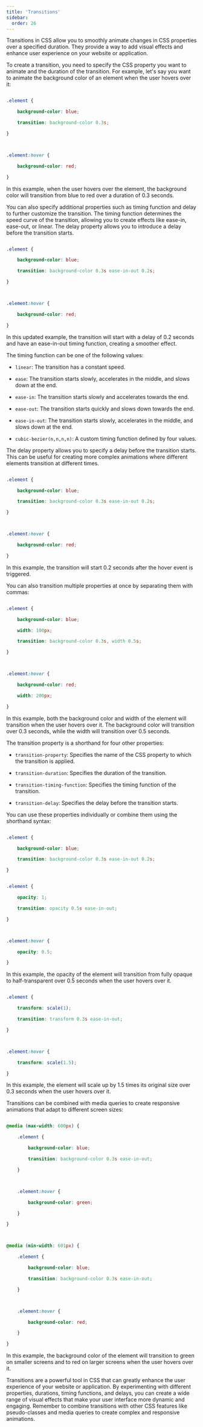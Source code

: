 ```yaml
---
title: 'Transitions'
sidebar:
  order: 26
---
```


 Transitions in CSS allow you to smoothly animate changes in CSS properties over a specified duration. They provide a way to add visual effects and enhance user experience on your website or application.





To create a transition, you need to specify the CSS property you want to animate and the duration of the transition. For example, let's say you want to animate the background color of an element when the user hovers over it:



```css

.element {

    background-color: blue;

    transition: background-color 0.3s;

}



.element:hover {

    background-color: red;

}

```



In this example, when the user hovers over the element, the background color will transition from blue to red over a duration of 0.3 seconds.





You can also specify additional properties such as timing function and delay to further customize the transition. The timing function determines the speed curve of the transition, allowing you to create effects like ease-in, ease-out, or linear. The delay property allows you to introduce a delay before the transition starts.



```css

.element {

    background-color: blue;

    transition: background-color 0.3s ease-in-out 0.2s;

}



.element:hover {

    background-color: red;

}

```



In this updated example, the transition will start with a delay of 0.2 seconds and have an ease-in-out timing function, creating a smoother effect.





The timing function can be one of the following values:



- `linear`: The transition has a constant speed.

- `ease`: The transition starts slowly, accelerates in the middle, and slows down at the end.

- `ease-in`: The transition starts slowly and accelerates towards the end.

- `ease-out`: The transition starts quickly and slows down towards the end.

- `ease-in-out`: The transition starts slowly, accelerates in the middle, and slows down at the end.

- `cubic-bezier(n,n,n,n)`: A custom timing function defined by four values.





The delay property allows you to specify a delay before the transition starts. This can be useful for creating more complex animations where different elements transition at different times.



```css

.element {

    background-color: blue;

    transition: background-color 0.3s ease-in-out 0.2s;

}



.element:hover {

    background-color: red;

}

```



In this example, the transition will start 0.2 seconds after the hover event is triggered.





You can also transition multiple properties at once by separating them with commas:



```css

.element {

    background-color: blue;

    width: 100px;

    transition: background-color 0.3s, width 0.5s;

}



.element:hover {

    background-color: red;

    width: 200px;

}

```



In this example, both the background color and width of the element will transition when the user hovers over it. The background color will transition over 0.3 seconds, while the width will transition over 0.5 seconds.





The transition property is a shorthand for four other properties:



- `transition-property`: Specifies the name of the CSS property to which the transition is applied.

- `transition-duration`: Specifies the duration of the transition.

- `transition-timing-function`: Specifies the timing function of the transition.

- `transition-delay`: Specifies the delay before the transition starts.



You can use these properties individually or combine them using the shorthand syntax:



```css

.element {

    background-color: blue;

    transition: background-color 0.3s ease-in-out 0.2s;

}

```







```css

.element {

    opacity: 1;

    transition: opacity 0.5s ease-in-out;

}



.element:hover {

    opacity: 0.5;

}

```



In this example, the opacity of the element will transition from fully opaque to half-transparent over 0.5 seconds when the user hovers over it.





```css

.element {

    transform: scale(1);

    transition: transform 0.3s ease-in-out;

}



.element:hover {

    transform: scale(1.5);

}

```



In this example, the element will scale up by 1.5 times its original size over 0.3 seconds when the user hovers over it.





Transitions can be combined with media queries to create responsive animations that adapt to different screen sizes:



```css

@media (max-width: 600px) {

    .element {

        background-color: blue;

        transition: background-color 0.3s ease-in-out;

    }



    .element:hover {

        background-color: green;

    }

}



@media (min-width: 601px) {

    .element {

        background-color: blue;

        transition: background-color 0.3s ease-in-out;

    }



    .element:hover {

        background-color: red;

    }

}

```



In this example, the background color of the element will transition to green on smaller screens and to red on larger screens when the user hovers over it.





Transitions are a powerful tool in CSS that can greatly enhance the user experience of your website or application. By experimenting with different properties, durations, timing functions, and delays, you can create a wide range of visual effects that make your user interface more dynamic and engaging. Remember to combine transitions with other CSS features like pseudo-classes and media queries to create complex and responsive animations.
